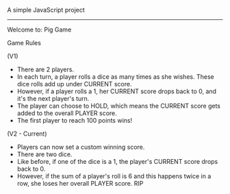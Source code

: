 A simple JavaScript project

-----

Welcome to: Pig Game

Game Rules

(V1)
- There are 2 players.
- In each turn, a player rolls a dice as many times as she wishes. These dice rolls add up under CURRENT score.
- However, if a player rolls a 1, her CURRENT score drops back to 0, and it's the next player's turn.
- The player can choose to HOLD, which means the CURRENT score gets added to the overall PLAYER score.
- The first player to reach 100 points wins!

(V2 - Current)
- Players can now set a custom winning score.
- There are two dice.
- Like before, if one of the dice is a 1, the player's CURRENT score drops back to 0.
- However, if the sum of a player's roll is 6 and this happens twice in a row, she loses her overall PLAYER score. RIP